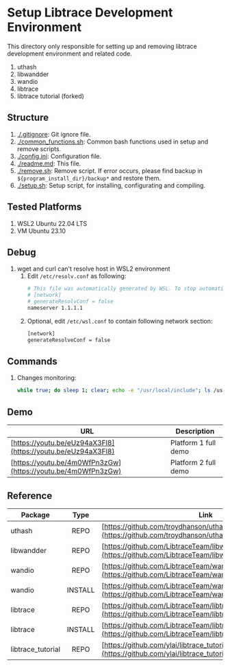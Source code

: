 # Setup Libtrace Development Environment

This directory only responsible for setting up and removing libtrace development environment and related code.

1. uthash
2. libwandder
3. wandio
4. libtrace
5. libtrace tutorial (forked)

## Structure

1. [./.gitignore](./.gitignore): Git ignore file.
2. [./common_functions.sh](./common_functions.sh): Common bash functions used in setup and remove scripts.
3. [./config.ini](./config.ini): Configuration file.
4. [./readme.md](./readme.md): This file.
5. [./remove.sh](./remove.sh): Remove script. If error occurs, please find backup in `${program_install_dir}/backup*` and restore them.
6. [./setup.sh](./setup.sh): Setup script, for installing, configurating and compiling.

## Tested Platforms

1. WSL2 Ubuntu 22.04 LTS
2. VM Ubuntu 23.10

## Debug

1. wget and curl can't resolve host in WSL2 environment
    1. Edit `/etc/resolv.conf` as following:
        ```bash
        # This file was automatically generated by WSL. To stop automatic generation of this file, add the following entry to /etc/wsl.conf:
        # [network]
        # generateResolvConf = false
        nameserver 1.1.1.1
        ```
    1. Optional, edit `/etc/wsl.conf` to contain following network section:
        ```bash
        [network]
        generateResolveConf = false
        ```
        
## Commands

1. Changes monitoring: 
   ```bash
   while true; do sleep 1; clear; echo -e "/usr/local/include"; ls /usr/local/include; echo -e "\n/usr/local/lib"; ls /usr/local/lib; echo -e "\n/opt"; ls /opt; done
   ```
   
## Demo

| URL                                                          | Description          |
| ---                                                          | ---                  |
| [https://youtu.be/eUz94aX3Fl8](https://youtu.be/eUz94aX3Fl8) | Platform 1 full demo |
| [https://youtu.be/4m0WfPn3zGw](https://youtu.be/4m0WfPn3zGw) | Platform 2 full demo |

## Reference

| Package           | Type    | Link                                                                                                                         |
| -------           | :--:    | ----                                                                                                                         |
| uthash            | REPO    | [https://github.com/troydhanson/uthash/tree/master](https://github.com/troydhanson/uthash/tree/master)                       |
| libwandder        | REPO    | [https://github.com/LibtraceTeam/libwandder](https://github.com/LibtraceTeam/libwandder)                                     |
| wandio            | REPO    | [https://github.com/LibtraceTeam/wandio](https://github.com/LibtraceTeam/wandio)                                             |
| wandio            | INSTALL | [https://github.com/LibtraceTeam/wandio/blob/master/INSTALL](https://github.com/LibtraceTeam/wandio/blob/master/INSTALL)     |
| libtrace          | REPO    | [https://github.com/LibtraceTeam/libtrace](https://github.com/LibtraceTeam/libtrace)                                         |
| libtrace          | INSTALL | [https://github.com/LibtraceTeam/libtrace/blob/master/INSTALL](https://github.com/LibtraceTeam/libtrace/blob/master/INSTALL) |
| libtrace_tutorial | REPO    | [https://github.com/ylai/libtrace_tutorial](https://github.com/ylai/libtrace_tutorial)                                       |
